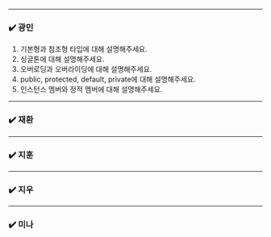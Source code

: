
***
### ✔️ 광민
1. 기본형과 참조형 타입에 대해 설명해주세요.
2. 싱글톤에 대해 설명해주세요.
3. 오버로딩과 오버라이딩에 대해 설명해주세요.
4. public, protected, default, private에 대해 설명해주세요.
5. 인스턴스 멤버와 정적 멤버에 대해 설명해주세요.


***
### ✔️ 재환


***
### ✔️ 지훈

***
### ✔️ 지우

***
### ✔️ 미나
